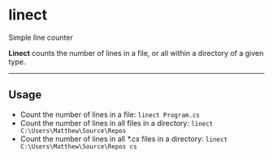 # linect
Simple line counter

**Linect** counts the number of lines in a file, or all within a directory of a given type.

---

## Usage

- Count the number of lines in a file: `linect Program.cs`
- Count the number of lines in all files in a directory: `linect C:\Users\Matthew\Source\Repos`
- Count the number of lines in all *\*.cs* files in a directory: `linect C:\Users\Matthew\Source\Repos cs`
